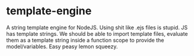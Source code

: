 # template-engine
A string template engine for NodeJS. Using shit like .ejs files is stupid. JS has template strings. We should be able to import template files, evaluate them as a template string inside a function scope to provide the model/variables. Easy peasy lemon squeezy.
